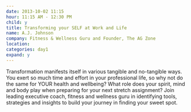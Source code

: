 ```yaml
---
date: 2013-10-02 11:15
hour: 11:15 AM - 12:30 PM
child: y
title: Transforming your SELF at Work and Life
name: A.J. Johnson 
company: Fitness & Wellness Guru and Founder, The AG Zone
location: 
categories: day1
expand: y
---
```

Transformation manifests itself in various tangible and no-tangible ways. You exert so much time and effort in your professional life, so why not do the same for YOUR health and wellbeing? What role does your spirit, mind and body play when preparing for your next stretch assignment? Join leading executive coach, fitness and wellness guru in identifying tools, strategies and insights to build your journey in finding your sweet spot.